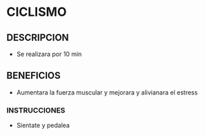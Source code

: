 # CICLISMO
## DESCRIPCION
- Se realizara por 10 min 
## BENEFICIOS
- Aumentara la fuerza muscular y mejorara y alivianara el estress

### INSTRUCCIONES

- Sientate y pedalea

